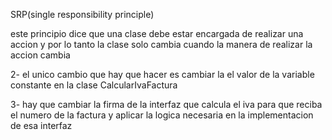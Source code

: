 SRP(single responsibility principle)

este principio dice que una clase debe estar encargada de realizar una accion y por lo tanto la clase solo cambia cuando la manera de realizar la accion cambia

2- el unico cambio que hay que hacer es cambiar la el valor de la variable constante en la clase CalcularIvaFactura

3- hay que cambiar la firma de la interfaz que calcula el iva para que reciba el numero de la factura y aplicar la logica necesaria en la implementacion de esa interfaz